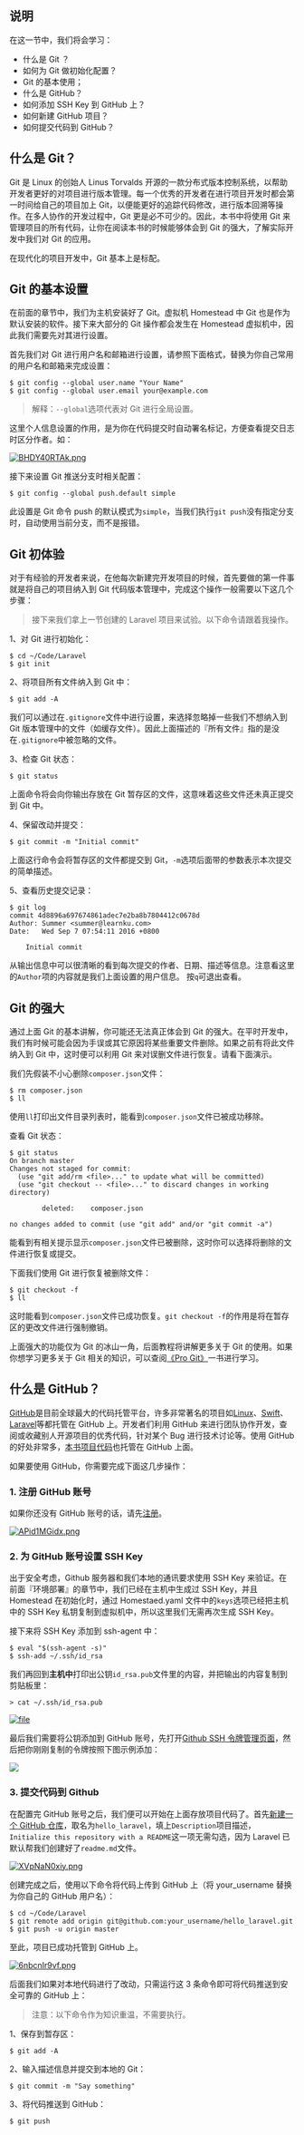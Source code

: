## 说明

在这一节中，我们将会学习：

* 什么是 Git ？
* 如何为 Git 做初始化配置？
* Git 的基本使用；
* 什么是 GitHub？
* 如何添加 SSH Key 到 GitHub 上？
* 如何新建 GitHub 项目？
* 如何提交代码到 GitHub？

## 什么是 Git？

Git 是 Linux 的创始人 Linus Torvalds 开源的一款分布式版本控制系统，以帮助开发者更好的对项目进行版本管理。每一个优秀的开发者在进行项目开发时都会第一时间给自己的项目加上 Git，以便能更好的追踪代码修改，进行版本回溯等操作。在多人协作的开发过程中，Git 更是必不可少的。因此，本书中将使用 Git 来管理项目的所有代码，让你在阅读本书的时候能够体会到 Git 的强大，了解实际开发中我们对 Git 的应用。

在现代化的项目开发中，Git 基本上是标配。

## Git 的基本设置

在前面的章节中，我们为主机安装好了 Git。虚拟机 Homestead 中 Git 也是作为默认安装的软件。接下来大部分的 Git 操作都会发生在 Homestead 虚拟机中，因此我们需要先对其进行设置。

首先我们对 Git 进行用户名和邮箱进行设置，请参照下面格式，替换为你自己常用的用户名和邮箱来完成设置：

```
$ git config --global user.name "Your Name"
$ git config --global user.email your@example.com
```

> 解释：`--global`选项代表对 Git 进行全局设置。

这里个人信息设置的作用，是为你在代码提交时自动署名标记，方便查看提交日志时区分作者。如：

[![](https://iocaffcdn.phphub.org/uploads/images/201705/12/1/BHDY40RTAk.png "BHDY40RTAk.png")](https://iocaffcdn.phphub.org/uploads/images/201705/12/1/BHDY40RTAk.png)

接下来设置 Git 推送分支时相关配置：

```
$ git config --global push.default simple
```

此设置是 Git 命令 push 的默认模式为`simple`，当我们执行`git push`没有指定分支时，自动使用当前分支，而不是报错。

## Git 初体验

对于有经验的开发者来说，在他每次新建完开发项目的时候，首先要做的第一件事就是将自己的项目纳入到 Git 代码版本管理中，完成这个操作一般需要以下这几个步骤：

> 接下来我们拿上一节创建的 Laravel 项目来试验。以下命令请跟着我操作。

1、对 Git 进行初始化：

```
$ cd ~/Code/Laravel
$ git init
```

2、将项目所有文件纳入到 Git 中：

```
$ git add -A
```

我们可以通过在`.gitignore`文件中进行设置，来选择忽略掉一些我们不想纳入到 Git 版本管理中的文件（如缓存文件）。因此上面描述的『所有文件』指的是没在`.gitignore`中被忽略的文件。

3、检查 Git 状态：

```
$ git status
```

上面命令将会向你输出存放在 Git 暂存区的文件，这意味着这些文件还未真正提交到 Git 中。

4、保留改动并提交：

```
$ git commit -m "Initial commit"
```

上面这行命令会将暂存区的文件都提交到 Git，`-m`选项后面带的参数表示本次提交的简单描述。

5、查看历史提交记录：

```
$ git log
commit 4d8896a697674861adec7e2ba8b7804412c0678d
Author: Summer <summer@learnku.com>
Date:   Wed Sep 7 07:54:11 2016 +0800

    Initial commit
```

从输出信息中可以很清晰的看到每次提交的作者、日期、描述等信息。注意看这里的`Author`项的内容就是我们上面设置的用户信息。 按`q`可退出查看。

## Git 的强大

通过上面 Git 的基本讲解，你可能还无法真正体会到 Git 的强大。在平时开发中，我们有时候可能会因为手误或其它原因将某些重要文件删除。如果之前有将此文件纳入到 Git 中，这时便可以利用 Git 来对误删文件进行恢复。请看下面演示。

我们先假装不小心删除`composer.json`文件：

```
$ rm composer.json
$ ll
```

使用`ll`打印出文件目录列表时，能看到`composer.json`文件已被成功移除。

查看 Git 状态：

```
$ git status
On branch master
Changes not staged for commit:
  (use "git add/rm <file>..." to update what will be committed)
  (use "git checkout -- <file>..." to discard changes in working directory)

        deleted:    composer.json

no changes added to commit (use "git add" and/or "git commit -a")
```

能看到有相关提示显示`composer.json`文件已被删除，这时你可以选择将删除的文件进行恢复或提交。

下面我们使用 Git 进行恢复被删除文件：

```
$ git checkout -f
$ ll
```

这时能看到`composer.json`文件已成功恢复。`git checkout -f`的作用是将在暂存区的更改文件进行强制撤销。

上面强大的功能仅为 Git 的冰山一角，后面教程将讲解更多关于 Git 的使用。如果你想学习更多关于 Git 相关的知识，可以查阅[《Pro Git》](https://git-scm.com/book/zh/v2)一书进行学习。

## 什么是 GitHub？

[GitHub](https://github.com/)是目前全球最大的代码托管平台，许多非常著名的项目如[Linux](https://github.com/torvalds/linux)、[Swift](https://github.com/apple/swift)、[Laravel](https://github.com/laravel/laravel)等都托管在 GitHub 上。开发者们利用 GitHub 来进行团队协作开发，查阅或收藏别人开源项目的优秀代码，针对某个 Bug 进行技术讨论等。使用 GitHub 的好处非常多，[本书项目代码](https://github.com/summerblue/laravel-tutorial)也托管在 GitHub 上面。

如果要使用 GitHub，你需要完成下面这几步操作：

### 1. 注册 GitHub 账号

如果你还没有 GitHub 账号的话，请先[注册](https://github.com/join)。

[![](https://iocaffcdn.phphub.org/uploads/images/201705/16/1/APid1MGidx.png "APid1MGidx.png")](https://iocaffcdn.phphub.org/uploads/images/201705/16/1/APid1MGidx.png)

### 2. 为 GitHub 账号设置 SSH Key

出于安全考虑，Github 服务器和我们本地的通讯要求使用 SSH Key 来验证。在前面『环境部署』的章节中，我们已经在主机中生成过 SSH Key，并且 Homestead 在初始化时，通过 Homestaed.yaml 文件中的`keys`选项已经把主机中的 SSH Key 私钥复制到虚拟机中，所以这里我们无需再次生成 SSH Key。

接下来将 SSH Key 添加到 ssh-agent 中：

```
$ eval "$(ssh-agent -s)"
$ ssh-add ~/.ssh/id_rsa
```

我们再回到**主机中**打印出公钥`id_rsa.pub`文件里的内容，并把输出的内容复制到剪贴板里：

```
> cat ~/.ssh/id_rsa.pub
```

[![](https://iocaffcdn.phphub.org/uploads/images/201705/22/1/ho5CUGfOO5.png?e=1495421304&token=2vxC9mwLd9SS1hS_uqfK99SsyG2qVm-BWFXuVl96:g4KCMesqHEFNds1nhvg_MqkC870= "file")](https://iocaffcdn.phphub.org/uploads/images/201705/22/1/ho5CUGfOO5.png?e=1495421304&token=2vxC9mwLd9SS1hS_uqfK99SsyG2qVm-BWFXuVl96:g4KCMesqHEFNds1nhvg_MqkC870=)

最后我们需要将公钥添加到 GitHub 账号，先打开[Github SSH 令牌管理页面](https://github.com/settings/keys)，然后把你刚刚复制的令牌按照下图示例添加：

[![](https://iocaffcdn.phphub.org/uploads/images/201705/12/1/9lTbpUggrH.png)](https://iocaffcdn.phphub.org/uploads/images/201705/12/1/9lTbpUggrH.png)

### 3. 提交代码到 Github

在配置完 GitHub 账号之后，我们便可以开始在上面存放项目代码了。首先[新建一个 GitHub 仓库](https://github.com/new)，取名为`hello_laravel`，填上`Description`项目描述，`Initialize this repository with a README`这一项无需勾选，因为 Laravel 已默认帮我们创建好了`readme.md`文件。

[![](https://iocaffcdn.phphub.org/uploads/images/201705/16/1/XVpNaN0xiy.png "XVpNaN0xiy.png")](https://iocaffcdn.phphub.org/uploads/images/201705/16/1/XVpNaN0xiy.png)

创建完成之后，使用以下命令将代码上传到 GitHub 上（将 your\_username 替换为你自己的 GitHub 用户名）：

```
$ cd ~/Code/Laravel
$ git remote add origin git@github.com:your_username/hello_laravel.git
$ git push -u origin master
```

至此，项目已成功托管到 GitHub 上。

[![](https://iocaffcdn.phphub.org/uploads/images/201705/16/1/6nbcnIr9vf.png "6nbcnIr9vf.png")](https://iocaffcdn.phphub.org/uploads/images/201705/16/1/6nbcnIr9vf.png)

后面我们如果对本地代码进行了改动，只需运行这 3 条命令即可将代码推送到安全可靠的 GitHub 上：

> 注意：以下命令作为知识重温，不需要执行。

1、保存到暂存区：

```
$ git add -A
```

2、输入描述信息并提交到本地的 Git：

```
$ git commit -m "Say something"
```

3、将代码推送到 GitHub：

```
$ git push
```



